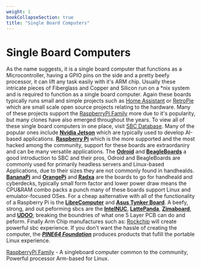 ```yaml
---
weight: 1
bookCollapseSection: true
title: "Single Board Computers"
---
```


# Single Board Computers

As the name suggests, it is a single board computer that functions as a Microcontroller, having a GPIO pins on the side and a pretty beefy processor, it can lift any task easily with it's ARM chip. Usually these intricate pieces of Fiberglass and Copper and Silicon run on a *nix system and is required to function as a single board computer. Again these boards typically runs small and simple projects such as [Home Assistant](https://www.home-assistant.io/) or [RetroPie](https://retropie.org.uk/) which are small scale open source projects relating to the hardware. Many of these projects support the [RaspberryPi Family](/electrical-book/docs/sbc/raspberrypi) more due to it's popularity, but many clones have also emerged throughout the years. To view all of these single board computers in one place, visit [SBC Database](https://hackerboards.com/ "boardsdb.com"). Many of the popular ones include **[Nvidia Jetson](https://developer.nvidia.com/embedded/jetson-developer-kits)** which are typically used to develop AI-based applications. **[Raspberry Pi](https://www.raspberrypi.com/products/)** which is the more supported and the most hacked among the community, support for these boards are extraordaniry and can be many versatile applications. The **[Odroid](https://www.hardkernel.com/product/)** and **[BeagleBoards](https://www.beagleboard.org/boards)** a good introduction to SBC and their pros, Odroid and BeagleBoards are commonly used for primarily headless servers and Linux-based Applications, due to their sizes they are not commonly found in handhealds. **[BananaPi](https://www.banana-pi.org/en/banana-pi-sbcs/)** and **[OrangePi](http://www.orangepi.org/html/hardWare/computerAndMicrocontrollers/index.html)** and **[Radxa](https://radxa.com/products)** are the boards to go for handheald and cyberdecks, typically small form factor and lower power draw means the CPU&RAM combo packs a punch many of these boards support Linux and emulator-focused OSes. For a cheap aalternative with all of the functionality of a Raspberry Pi is the **[LibreComputer](https://libre.computer/products/aml-s905x-cc/)** and **[Asus Tynker Board](https://www.asus.com/us/networking-iot-servers/aiot-industrial-solutions/all-series/tinker-board/)**. A beefy, strong, and out peforming sbcs are the **[IntelNUC](https://www.intel.com/content/www/us/en/products/details/nuc/boards/products.html)**, **[LattePanda](https://www.lattepanda.com/_)**, **[Zimaboard](https://www.zimaboard.com/zimaboard/product)**, and **[UDOO](https://www.udoo.org/discover-the-udoo-bolt/)**; breaking the boundries of what one 5 Layer PCB can do and peform. Finally Arm Chip manufactures such as: [Rockchip](https://www.aliexpress.us/item/2255799937473030.html?ws_ab_test=searchweb0_0%2Csearchweb201602_0%2Csearchweb201603_0%2CppcSwitch_0&algo_pvid=efd5558c-ecb4-451c-92d7-2dcd081f8841&algo_expid=efd5558c-ecb4-451c-92d7-2dcd081f8841-13&gatewayAdapt=glo2usa4itemAdapt) will create powerful sbc experience. If you don't want the hassle of creating the computer, the ***[PINE64 Foundation](https://pine64.com/)*** produces products that fufill the portable Linux experience. 

[RaspberryPi Family](/electrical-book/docs/sbc/raspberrypi) - A singleboard computer common to the community, Powerful processor Arm-based for Linux. 